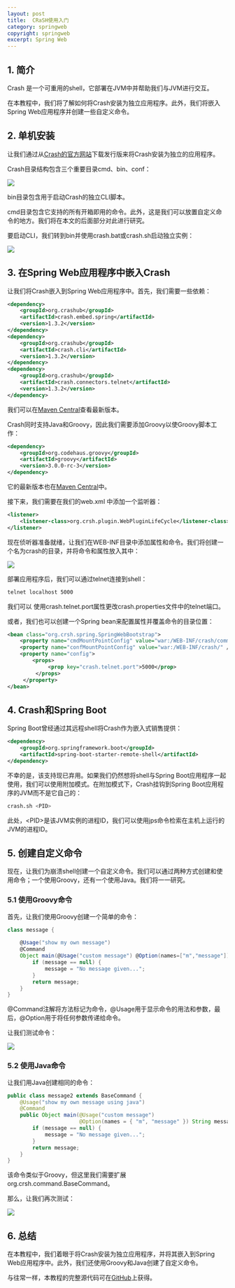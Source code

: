```yaml
---
layout: post
title:  CRaSH使用入门
category: springweb
copyright: springweb
excerpt: Spring Web
---
```


## 1. 简介

Crash 是一个可重用的shell，它部署在JVM中并帮助我们与JVM进行交互。

在本教程中，我们将了解如何将Crash安装为独立应用程序。此外，我们将嵌入Spring Web应用程序并创建一些自定义命令。

## 2. 单机安装

让我们通过从[Crash的官方网站](https://www.crashub.org/)下载发行版来将Crash安装为独立的应用程序。

Crash目录结构包含三个重要目录cmd、bin、conf：

![](/assets/images/2023/springweb/jvmcrashshell01.png)

bin目录包含用于启动Crash的独立CLI脚本。 

cmd目录包含它支持的所有开箱即用的命令。此外，这是我们可以放置自定义命令的地方。我们将在本文的后面部分对此进行研究。

要启动CLI，我们转到bin并使用crash.bat或crash.sh启动独立实例：

![](/assets/images/2023/springweb/jvmcrashshell02.png)

## 3. 在Spring Web应用程序中嵌入Crash

让我们将Crash嵌入到Spring Web应用程序中。首先，我们需要一些依赖：

```xml
<dependency>
    <groupId>org.crashub</groupId>
    <artifactId>crash.embed.spring</artifactId>
    <version>1.3.2</version>
</dependency>
<dependency>
    <groupId>org.crashub</groupId>
    <artifactId>crash.cli</artifactId>
    <version>1.3.2</version>
</dependency>
<dependency>
    <groupId>org.crashub</groupId>
    <artifactId>crash.connectors.telnet</artifactId>
    <version>1.3.2</version>
</dependency>
```

我们可以在[Maven Central](https://search.maven.org/search?q=g:org.crashub)查看最新版本。

Crash同时支持Java和Groovy，因此我们需要添加Groovy以使Groovy脚本工作：

```xml
<dependency>
    <groupId>org.codehaus.groovy</groupId>
    <artifactId>groovy</artifactId>
    <version>3.0.0-rc-3</version>
</dependency>
```

它的最新版本也在[Maven Central](https://search.maven.org/search?q=groovy)中。

接下来，我们需要在我们的web.xml 中添加一个监听器：

```xml
<listener>
    <listener-class>org.crsh.plugin.WebPluginLifeCycle</listener-class>
</listener>
```

现在侦听器准备就绪，让我们在WEB-INF目录中添加属性和命令。我们将创建一个名为crash的目录，并将命令和属性放入其中：

![](/assets/images/2023/springweb/jvmcrashshell03.png)

部署应用程序后，我们可以通过telnet连接到shell：

```bash
telnet localhost 5000
```

我们可以 使用crash.telnet.port属性更改crash.properties文件中的telnet端口。

或者，我们也可以创建一个Spring bean来配置属性并覆盖命令的目录位置：

```xml
<bean class="org.crsh.spring.SpringWebBootstrap">
    <property name="cmdMountPointConfig" value="war:/WEB-INF/crash/commands/" />
    <property name="confMountPointConfig" value="war:/WEB-INF/crash/" />
    <property name="config">
        <props>
             <prop key="crash.telnet.port">5000</prop>
         </props>
     </property>
</bean>
```

## 4. Crash和Spring Boot

Spring Boot曾经通过其远程shell将Crash作为嵌入式销售提供：

```xml
<dependency>
    <groupId>org.springframework.boot</groupId>
    <artifactId>spring-boot-starter-remote-shell</artifactId>
</dependency>
```

不幸的是，该支持现已弃用。如果我们仍然想将shell与Spring Boot应用程序一起使用，我们可以使用附加模式。在附加模式下，Crash挂钩到Spring Boot应用程序的JVM而不是它自己的：

```bash
crash.sh <PID>
```

此处，<PID\>是该JVM实例的进程ID，我们可以使用jps命令检索在主机上运行的JVM的进程ID。

## 5. 创建自定义命令

现在，让我们为崩溃shell创建一个自定义命令。我们可以通过两种方式创建和使用命令；一个使用Groovy，还有一个使用Java。我们将一一研究。

### 5.1 使用Groovy命令

首先，让我们使用Groovy创建一个简单的命令：

```groovy
class message {
	
    @Usage("show my own message")
    @Command
    Object main(@Usage("custom message") @Option(names=["m","message"]) String message) {
        if (message == null) {
            message = "No message given...";
        }
        return message;
    }
}
```

@Command注解将方法标记为命令，@Usage用于显示命令的用法和参数，最后，@Option用于将任何参数传递给命令。

让我们测试命令：

![](/assets/images/2023/springweb/jvmcrashshell04.png)

### 5.2 使用Java命令

让我们用Java创建相同的命令：

```java
public class message2 extends BaseCommand {
    @Usage("show my own message using java")
    @Command
    public Object main(@Usage("custom message")
                       @Option(names = { "m", "message" }) String message) {
        if (message == null) {
            message = "No message given...";
        }
        return message;
    }
}
```

该命令类似于Groovy，但这里我们需要扩展org.crsh.command.BaseCommand。

那么，让我们再次测试：

![](/assets/images/2023/springweb/jvmcrashshell05.png)

## 6. 总结

在本教程中，我们着眼于将Crash安装为独立应用程序，并将其嵌入到Spring Web应用程序中。此外，我们还使用Groovy和Java创建了自定义命令。

与往常一样，本教程的完整源代码可在[GitHub](https://github.com/tuyucheng7/taketoday-tutorial4j/tree/master/spring-web-modules)上获得。